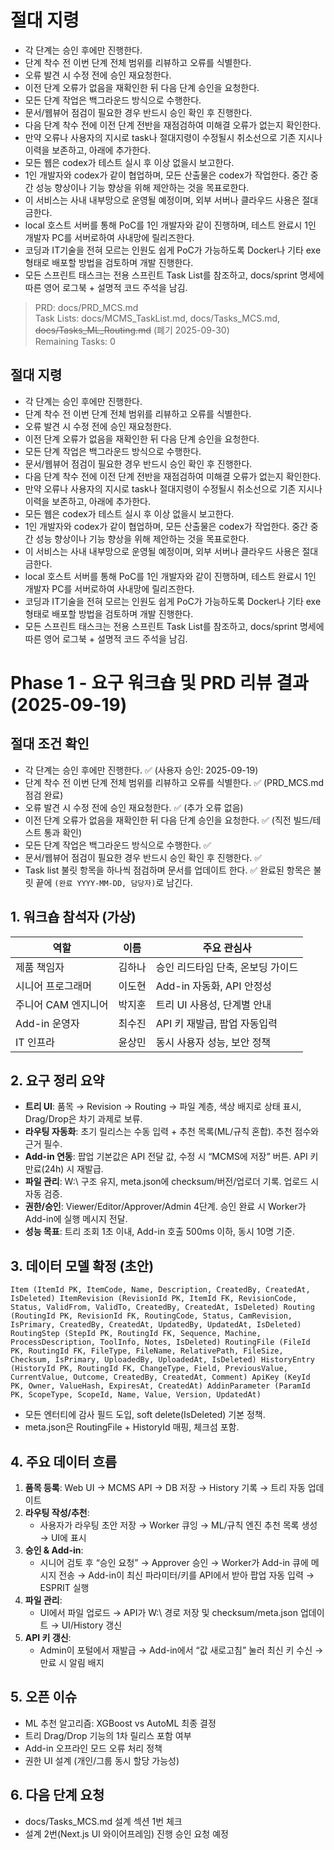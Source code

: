 # 절대 지령
- 각 단계는 승인 후에만 진행한다.
- 단계 착수 전 이번 단계 전체 범위를 리뷰하고 오류를 식별한다.
- 오류 발견 시 수정 전에 승인 재요청한다.
- 이전 단계 오류가 없음을 재확인한 뒤 다음 단계 승인을 요청한다.
- 모든 단계 작업은 백그라운드 방식으로 수행한다.
- 문서/웹뷰어 점검이 필요한 경우 반드시 승인 확인 후 진행한다.
- 다음 단계 착수 전에 이전 단계 전반을 재점검하여 미해결 오류가 없는지 확인한다.
- 만약 오류나 사용자의 지시로 task나 절대지령이 수정될시 취소선으로 기존 지시나 이력을 보존하고, 아래에 추가한다.
- 모든 웹은 codex가 테스트 실시 후 이상 없을시 보고한다.
- 1인 개발자와 codex가 같이 협업하며, 모든 산출물은 codex가 작업한다. 중간 중간 성능 향상이나 기능 향상을 위해 제안하는 것을 목표로한다.
- 이 서비스는 사내 내부망으로 운영될 예정이며, 외부 서버나 클라우드 사용은 절대 금한다.
- local 호스트 서버를 통해 PoC를 1인 개발자와 같이 진행하며, 테스트 완료시 1인 개발자 PC를 서버로하여 사내망에 릴리즈한다.
- 코딩과 IT기술을 전혀 모르는 인원도 쉽게 PoC가 가능하도록 Docker나 기타 exe 형태로 배포할 방법을 검토하며 개발 진행한다.
- 모든 스프린트 태스크는 전용 스프린트 Task List를 참조하고, docs/sprint 명세에 따른 영어 로그북 + 설명적 코드 주석을 남김.

> PRD: docs/PRD_MCS.md  
> Task Lists: docs/MCMS_TaskList.md, docs/Tasks_MCS.md, ~~docs/Tasks_ML_Routing.md~~ (폐기 2025-09-30)  
> Remaining Tasks: 0

## 절대 지령
- 각 단계는 승인 후에만 진행한다.
- 단계 착수 전 이번 단계 전체 범위를 리뷰하고 오류를 식별한다.
- 오류 발견 시 수정 전에 승인 재요청한다.
- 이전 단계 오류가 없음을 재확인한 뒤 다음 단계 승인을 요청한다.
- 모든 단계 작업은 백그라운드 방식으로 수행한다.
- 문서/웹뷰어 점검이 필요한 경우 반드시 승인 확인 후 진행한다.
- 다음 단계 착수 전에 이전 단계 전반을 재점검하여 미해결 오류가 없는지 확인한다.
- 만약 오류나 사용자의 지시로 task나 절대지령이 수정될시 취소선으로 기존 지시나 이력을 보존하고, 아래에 추가한다.
- 모든 웹은 codex가 테스트 실시 후 이상 없을시 보고한다.
- 1인 개발자와 codex가 같이 협업하며, 모든 산출물은 codex가 작업한다. 중간 중간 성능 향상이나 기능 향상을 위해 제안하는 것을 목표로한다.
- 이 서비스는 사내 내부망으로 운영될 예정이며, 외부 서버나 클라우드 사용은 절대 금한다.
- local 호스트 서버를 통해 PoC를 1인 개발자와 같이 진행하며, 테스트 완료시 1인 개발자 PC를 서버로하여 사내망에 릴리즈한다.
- 코딩과 IT기술을 전혀 모르는 인원도 쉽게 PoC가 가능하도록 Docker나 기타 exe 형태로 배포할 방법을 검토하며 개발 진행한다.
- 모든 스프린트 태스크는 전용 스프린트 Task List를 참조하고, docs/sprint 명세에 따른 영어 로그북 + 설명적 코드 주석을 남김.
# Phase 1 - 요구 워크숍 및 PRD 리뷰 결과 (2025-09-19)

## 절대 조건 확인
- 각 단계는 승인 후에만 진행한다. ✅ (사용자 승인: 2025-09-19)
- 단계 착수 전 이번 단계 전체 범위를 리뷰하고 오류를 식별한다. ✅ (PRD_MCS.md 점검 완료)
- 오류 발견 시 수정 전에 승인 재요청한다. ✅ (추가 오류 없음)
- 이전 단계 오류가 없음을 재확인한 뒤 다음 단계 승인을 요청한다. ✅ (직전 빌드/테스트 통과 확인)
- 모든 단계 작업은 백그라운드 방식으로 수행한다. ✅
- 문서/웹뷰어 점검이 필요한 경우 반드시 승인 확인 후 진행한다. ✅
- Task list 불릿 항목을 하나씩 점검하며 문서를 업데이트 한다. ✅ 완료된 항목은 불릿 끝에 `(완료 YYYY-MM-DD, 담당자)`로 남긴다.

## 1. 워크숍 참석자 (가상)
| 역할 | 이름 | 주요 관심사 |
|---|---|---|
| 제품 책임자 | 김하나 | 승인 리드타임 단축, 온보딩 가이드 |
| 시니어 프로그래머 | 이도현 | Add-in 자동화, API 안정성 |
| 주니어 CAM 엔지니어 | 박지훈 | 트리 UI 사용성, 단계별 안내 |
| Add-in 운영자 | 최수진 | API 키 재발급, 팝업 자동입력 |
| IT 인프라 | 윤상민 | 동시 사용자 성능, 보안 정책 |

## 2. 요구 정리 요약
- **트리 UI**: 품목 → Revision → Routing → 파일 계층, 색상 배지로 상태 표시, Drag/Drop은 차기 과제로 보류.
- **라우팅 자동화**: 초기 릴리스는 수동 입력 + 추천 목록(ML/규칙 혼합). 추천 점수와 근거 필수.
- **Add-in 연동**: 팝업 기본값은 API 전달 값, 수정 시 “MCMS에 저장” 버튼. API 키 만료(24h) 시 재발급.
- **파일 관리**: W:\ 구조 유지, meta.json에 checksum/버전/업로더 기록. 업로드 시 자동 검증.
- **권한/승인**: Viewer/Editor/Approver/Admin 4단계. 승인 완료 시 Worker가 Add-in에 실행 메시지 전달.
- **성능 목표**: 트리 조회 1초 이내, Add-in 호출 500ms 이하, 동시 10명 기준.

## 3. 데이터 모델 확정 (초안)
`
Item (ItemId PK, ItemCode, Name, Description, CreatedBy, CreatedAt, IsDeleted)
ItemRevision (RevisionId PK, ItemId FK, RevisionCode, Status, ValidFrom, ValidTo, CreatedBy, CreatedAt, IsDeleted)
Routing (RoutingId PK, RevisionId FK, RoutingCode, Status, CamRevision, IsPrimary, CreatedBy, CreatedAt, UpdatedBy, UpdatedAt, IsDeleted)
RoutingStep (StepId PK, RoutingId FK, Sequence, Machine, ProcessDescription, ToolInfo, Notes, IsDeleted)
RoutingFile (FileId PK, RoutingId FK, FileType, FileName, RelativePath, FileSize, Checksum, IsPrimary, UploadedBy, UploadedAt, IsDeleted)
HistoryEntry (HistoryId PK, RoutingId FK, ChangeType, Field, PreviousValue, CurrentValue, Outcome, CreatedBy, CreatedAt, Comment)
ApiKey (KeyId PK, Owner, ValueHash, ExpiresAt, CreatedAt)
AddinParameter (ParamId PK, ScopeType, ScopeId, Name, Value, Version, UpdatedAt)
`
- 모든 엔터티에 감사 필드 도입, soft delete(IsDeleted) 기본 정책.
- meta.json은 RoutingFile + HistoryId 매핑, 체크섬 포함.

## 4. 주요 데이터 흐름
1. **품목 등록**: Web UI → MCMS API → DB 저장 → History 기록 → 트리 자동 업데이트
2. **라우팅 작성/추천**:
   - 사용자가 라우팅 초안 저장 → Worker 큐잉 → ML/규칙 엔진 추천 목록 생성 → UI에 표시
3. **승인 & Add-in**:
   - 시니어 검토 후 “승인 요청” → Approver 승인 → Worker가 Add-in 큐에 메시지 전송 → Add-in이 최신 파라미터/키를 API에서 받아 팝업 자동 입력 → ESPRIT 실행
4. **파일 관리**:
   - UI에서 파일 업로드 → API가 W:\ 경로 저장 및 checksum/meta.json 업데이트 → UI/History 갱신
5. **API 키 갱신**:
   - Admin이 포털에서 재발급 → Add-in에서 “값 새로고침” 눌러 최신 키 수신 → 만료 시 알림 배지

## 5. 오픈 이슈
- ML 추천 알고리즘: XGBoost vs AutoML 최종 결정
- 트리 Drag/Drop 기능의 1차 릴리스 포함 여부
- Add-in 오프라인 모드 오류 처리 정책
- 권한 UI 설계 (개인/그룹 동시 할당 가능성)

## 6. 다음 단계 요청
- docs/Tasks_MCS.md 설계 섹션 1번 체크
- 설계 2번(Next.js UI 와이어프레임) 진행 승인 요청 예정


